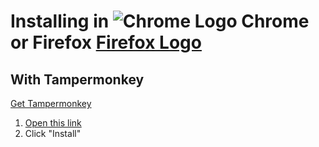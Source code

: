 # Installing in ![Chrome Logo][chrome_logo] Chrome or Firefox [Firefox Logo](firefox_logo)

## With Tampermonkey

[Get Tampermonkey][tampermonkey_link]

1. [Open this link][script_link]
2. Click "Install"

[tampermonkey_link]: https://chrome.google.com/webstore/detail/tampermonkey/dhdgffkkebhmkfjojejmpbldmpobfkfo
[greasemonkey_link]: https://addons.mozilla.org/en-US/firefox/addon/greasemonkey/
[script_link]: https://github.com/DaFri-Nochiterov/twitch-legacychat/raw/master/twitch-legacychat.user.js
[firefox_logo]: https://www.mozilla.org/media/img/logos/firefox/logo-quantum.9c5e96634f92.png
[chrome_logo]: https://www.chromium.org/_/rsrc/1438811752264/chromium-projects/logo_chrome_color_1x_web_32dp.png